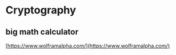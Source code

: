 # Cryptography

## big math calculator
[https://www.wolframalpha.com/](https://www.wolframalpha.com/)
